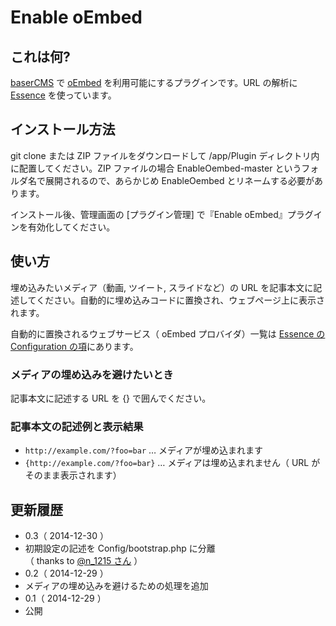 # Enable oEmbed

## これは何?

[baserCMS](http://basercms.net/) で [oEmbed](http://oembed.com/) を利用可能にするプラグインです。URL の解析に [Essence](https://github.com/felixgirault/essence) を使っています。

## インストール方法

git clone または ZIP ファイルをダウンロードして /app/Plugin ディレクトリ内に配置してください。ZIP ファイルの場合 EnableOembed-master というフォルダ名で展開されるので、あらかじめ EnableOembed とリネームする必要があります。

インストール後、管理画面の [プラグイン管理] で『Enable oEmbed』プラグインを有効化してください。

## 使い方

埋め込みたいメディア（動画, ツイート, スライドなど）の URL を記事本文に記述してください。自動的に埋め込みコードに置換され、ウェブページ上に表示されます。

自動的に置換されるウェブサービス（ oEmbed プロバイダ）一覧は [Essence の Configuration の項](https://github.com/tecking/EnableOembed/tree/master/Vendor/essence#configuration)にあります。

### メディアの埋め込みを避けたいとき

記事本文に記述する URL を {} で囲んでください。

### 記事本文の記述例と表示結果

* ````http://example.com/?foo=bar```` … メディアが埋め込まれます
* ````{http://example.com/?foo=bar}```` … メディアは埋め込まれません（ URL がそのまま表示されます）

## 更新履歴

* 0.3（ 2014-12-30 ）
 * 初期設定の記述を Config/bootstrap.php に分離  
 （ thanks to [@n_1215 さん](https://twitter.com/n_1215/status/549548359648677889) ）
* 0.2（ 2014-12-29 ）
 * メディアの埋め込みを避けるための処理を追加
* 0.1（ 2014-12-29 ）
 * 公開